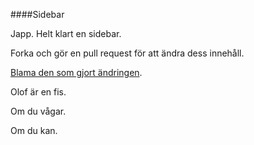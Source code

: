 ####Sidebar

Japp. Helt klart en sidebar.

Forka och gör en pull request för att ändra dess innehåll.

[Blama den som gjort ändringen](https://github.com/dbwebb-se/grillcon/blob/v2016.1.1/content/block/main-sidebar.md).

Olof är en fis.

Om du vågar.

Om du kan.
